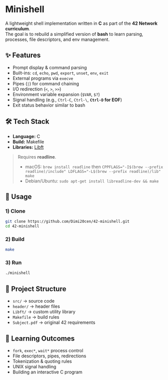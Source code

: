 # Minishell

A lightweight shell implementation written in **C** as part of the **42 Network curriculum**.  
The goal is to rebuild a simplified version of **bash** to learn parsing, processes, file descriptors, and env management.

## ✨ Features
- Prompt display & command parsing
- Built-ins: `cd`, `echo`, `pwd`, `export`, `unset`, `env`, `exit`
- External programs via `execve`
- Pipes (`|`) for command chaining
- I/O redirection (`<`, `>`, `>>`)
- Environment variable expansion (`$VAR`, `$?`)
- Signal handling (e.g., `Ctrl-C`, `Ctrl-\`, **`Ctrl-D` for EOF**)
- Exit status behavior similar to bash

## 🛠️ Tech Stack
- **Language:** C
- **Build:** Makefile
- **Libraries:** [Libft](./Libft)

> Requires **readline**.
> - macOS: `brew install readline` then `CPPFLAGS="-I$(brew --prefix readline)/include" LDFLAGS="-L$(brew --prefix readline)/lib" make`
> - Debian/Ubuntu: `sudo apt-get install libreadline-dev && make`


## 🚀 Usage

### 1) Clone
```bash
git clone https://github.com/Dimi20cen/42-minishell.git
cd 42-minishell
````

### 2) Build

```bash
make
```

### 3) Run

```bash
./minishell
```

## 📂 Project Structure

* `src/` → source code
* `header/` → header files
* `Libft/` → custom utility library
* `Makefile` → build rules
* `Subject.pdf` → original 42 requirements


## 📖 Learning Outcomes

* `fork`, `exec*`, `wait*` process control
* File descriptors, pipes, redirections
* Tokenization & quoting rules
* UNIX signal handling
* Building an interactive C program
